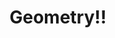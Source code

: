 ---
description: 立体几何常用计算公式速查，带图形。
layout: post
results:
- primaryGenreName: Education
  version: '1.0'
  artworkUrl100: http://a1214.phobos.apple.com/us/r30/Purple5/v4/00/2f/0f/002f0fdf-8101-c81e-7718-5609198d36ae/mzl.uaxvqwcc.png
  trackViewUrl: https://itunes.apple.com/cn/app/geometry!!/id914997126?mt=8&uo=4
  artworkUrl60: http://a596.phobos.apple.com/us/r30/Purple4/v4/b8/26/43/b82643b2-162e-5891-04b3-d8b408e30316/AppIcon60x60_2x.png
  minimumOsVersion: '7.0'
  sellerName: Zbigniew Osada
  supportedDevices:
  - iPadThirdGen
  - iPhone5c
  - iPad2Wifi
  - iPadThirdGen4G
  - iPhone4S
  - iPadFourthGen
  - iPadFourthGen4G
  - iPadMini4G
  - iPad23G
  - iPadMini
  - iPhone5s
  - iPodTouchFifthGen
  - iPhone4
  - iPhone5
  genres:
  - 教育
  trackName: Geometry!!
  description: 'This application contains the basic mathematical formulas
    and calculates area, perimeter, volume, edges, angles.


    Aplikacja zawiera podstawowe wzory matematyczne zobrazowane rysunkami.
    Zawarto moduły do obliczania pola, obwodu, objętości, sumy krawędzi.'
  price: 0
  trackId: 914997126
  releaseDate: '2014-09-12T07:31:47Z'
  screenshotUrls:
  - http://a3.mzstatic.com/us/r30/Purple1/v4/8b/fe/68/8bfe688e-b97f-a779-a8b0-9ccffa75b51c/screen1136x1136.jpeg
  - http://a4.mzstatic.com/us/r30/Purple3/v4/24/ab/e2/24abe240-2f87-0675-9a42-180d0e0e30b3/screen1136x1136.jpeg
  - http://a5.mzstatic.com/us/r30/Purple4/v4/1c/97/49/1c9749d1-7f3e-e3b1-40da-142432148b43/screen1136x1136.jpeg
  - http://a1.mzstatic.com/us/r30/Purple3/v4/88/3a/a8/883aa84c-3b12-f662-fa9c-67f5ffd9a53c/screen1136x1136.jpeg
  - http://a2.mzstatic.com/us/r30/Purple1/v4/09/1f/d0/091fd078-b89c-db9e-f98a-c78ac913f545/screen1136x1136.jpeg
  artistViewUrl: https://itunes.apple.com/cn/artist/zbigniew-osada/id911447642?uo=4
  primaryGenreId: 6017
  kind: software
  fileSizeBytes: '5100434'
  bundleId: com.ZbigniewOsada.Geometry
  trackContentRating: 4+
  artistName: Zbigniew Osada
  trackCensoredName: Geometry!!
  isGameCenterEnabled: false
  contentAdvisoryRating: 4+
  languageCodesISO2A:
  - EN
  - PL
  features:
  - iosUniversal
  wrapperType: software
  artworkUrl512: http://a1214.phobos.apple.com/us/r30/Purple5/v4/00/2f/0f/002f0fdf-8101-c81e-7718-5609198d36ae/mzl.uaxvqwcc.png
  formattedPrice: 免费
  artistId: 911447642
  genreIds:
  - '6017'
  currency: CNY
  ipadScreenshotUrls:
  - http://a2.mzstatic.com/us/r30/Purple5/v4/17/0f/e4/170fe470-a135-c4f8-6b90-9fbf3e8d7343/screen480x480.jpeg
  - http://a5.mzstatic.com/us/r30/Purple3/v4/1c/79/ad/1c79ad55-a3c7-944a-135f-8f88f532b00e/screen480x480.jpeg
  - http://a2.mzstatic.com/us/r30/Purple1/v4/e6/20/55/e6205500-3fb0-1564-c76d-e8707beea4d4/screen480x480.jpeg
  - http://a3.mzstatic.com/us/r30/Purple4/v4/fb/59/f6/fb59f6b0-5a92-9f15-7543-1b091003e9f8/screen480x480.jpeg
  - http://a5.mzstatic.com/us/r30/Purple1/v4/1f/a0/66/1fa0664e-9251-e344-9dd8-e88104bd6d30/screen480x480.jpeg
category: 教育
tags: tag1
resultCount: 1
title: Geometry!!

---